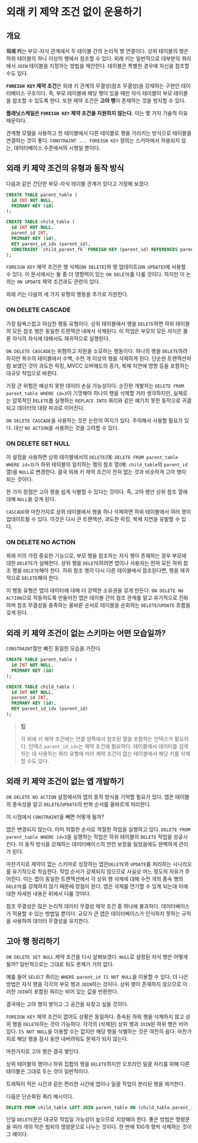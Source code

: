 # 외래 키 제약 조건 없이 운용하기

## 개요

**외래 키**는 부모-자식 관계에서 두 테이블 간의 논리적 행 연결이다. 상위 테이블의 행은 하위 테이블의 하나 이상의 행에서 참조할 수 있다. 외래 키는 일반적으로 대부분의 쿼리에서 `JOIN` 테이블을 지정하는 방법을 제안한다. 테이블은 특별한 경우에 자신을 참조할 수도 있다.

**`FOREIGN KEY` 제약 조건**은 외래 키 관계의 무결성(참조 무결성)을 강제하는 구현인 데이터베이스 구조이다. 즉, 부모 테이블에 해당 행이 있을 때만 자식 테이블이 부모 테이블을 참조할 수 있도록 한다. 또한 제약 조건은 **고아 행**이 존재하는 것을 방지할 수 있다.

**플래닛스케일은 `FOREIGN KEY` 제약 조건을 지원하지 않는다.** 이는 몇 가지 기술적 이유 때문이다.

관계형 모델을 사용하고 한 테이블에서 다른 테이블로 행을 가리키는 방식으로 테이블을 연결하는 것이 좋다. `CONSTRAINT ... FOREIGN KEY` 정의는 스키마에서 허용되지 않는, 데이터베이스 수준에서의 시행일 뿐이다.

## 외래 키 제약 조건의 유형과 동작 방식

다음과 같은 간단한 부모-자식 테이블 관계가 있다고 가정해 보겠다.

```sql
CREATE TABLE parent_table (
  id INT NOT NULL,
  PRIMARY KEY (id)
);

CREATE TABLE child_table (
  id INT NOT NULL,
  parent_id INT,
  PRIMARY KEY (id),
  KEY parent_id_idx (parent_id),
  CONSTRAINT `child_parent_fk` FOREIGN KEY (parent_id) REFERENCES parent_table(id) ON DELETE NO ACTION
);
```

`FOREIGN KEY` 제약 조건은 행 삭제(`ON DELETE`)와 행 업데이트(`ON UPDATE`)에 사용할 수 있다. 이 문서에서는 둘 중 더 영향력이 있는 `ON DELETE`를 다룰 것이다. 하지만 이 논의는 `ON UPDATE` 제약 조건과도 관련이 있다.

외래 키는 다음의 세 가지 유형의 행동을 추가로 지원한다.

### ON DELETE CASCADE

가장 탐욕스럽고 야심찬 행동 유형이다. 상위 테이블에서 행을 `DELETE`하면 하위 테이블의 모든 참조 행은 동일한 트랜잭션 내에서 삭제된다. 이 작업은 부모의 모든 자식은 물론 자식의 자식에 대해서도 재귀적으로 실행된다.

`ON DELETE CASCADE`는 위험하고 자원을 소모하는 행동이다. 하나의 행을 `DELETE`하려 하지만 복수의 테이블에서 수백, 수천 개 이상의 행을 삭제하게 된다. 단순한 트랜잭션처럼 보였던 것이 과도한 락킹, MVCC 오버헤드의 증가, 복제 지연에 영향 등을 포함하는 대규모 작업으로 바뀐다.

가장 큰 위험은 예상치 못한 데이터 손실 가능성이다. 순진한 개발자는 `DELETE FROM parent_table WHERE id=3`이 기껏해야 하나의 행을 삭제할 거라 생각하지만, 실제로는 암묵적인 `DELETE`를 실행하는 `REPLACE INTO` 쿼리와 같은 예기치 못한 동작으로 귀결되고 데이터의 대량 파괴로 이어진다.

`ON DELETE CASCADE`을 사용하는 것은 논란의 여지가 있다. 주의해서 사용할 필요가 있다. 대신 `NO ACTION`을 사용하는 것을 고려할 수 있다.

### ON DELETE SET NULL

이 설정을 사용하면 상위 테이블에서의 `DELETE`(예: `DELETE FROM parent_table WHERE id=3`)가 하위 테이블의 일치하는 행의 참조 열(예: `child_table`의 `parent_id` 열)을 `NULL`로 변경한다. 결국 외래 키 제약 조건이 전혀 없는 것과 비슷하게 고아 행이 되는 것이다.

한 가지 장점은 고아 행을 쉽게 식별할 수 있다는 것이다. 즉, 고아 행만 상위 참조 열에 대해 `NULL`을 갖게 된다.

`CASCADE`와 마찬가지로 상위 테이블에서 행을 하나 삭제하면 하위 테이블에서 여러 행이 업데이트될 수 있다. 이것은 다시 큰 트랜잭션, 과도한 락킹, 복제 지연을 유발할 수 있다.

### ON DELETE NO ACTION

외래 키의 가장 중요한 기능으로, 부모 행을 참조하는 자식 행이 존재하는 경우 부모에 대한 `DELETE`가 실패한다. 상위 행을 `DELETE`하려면 앱이나 사용자는 먼저 모든 하위 참조 행을 `DELETE`해야 한다. 하위 참조 행이 다시 다른 테이블에서 참조된다면, 행을 재귀적으로 `DELETE`해야 한다.

이 행동 유형은 앱이 데이터에 대해 더 강력한 소유권을 갖게 만든다. `ON DELETE NO ACTION`으로 작동하도록 만들어진 앱은 테이블 간의 참조 관계를 알고 유기적으로 진화하며 참조 무결성을 충족하는 올바른 순서로 테이블을 순회하는 `DELETE`/`UPDATE` 흐름을 갖게 된다.

## 외래 키 제약 조건이 없는 스키마는 어떤 모습일까?

`CONSTRAINT`절만 빠진 동일한 모습을 가진다.

```sql
CREATE TABLE parent_table (
  id INT NOT NULL,
  PRIMARY KEY (id)
);

CREATE TABLE child_table (
  id INT NOT NULL,
  parent_id INT,
  PRIMARY KEY (id),
  KEY parent_id_idx (parent_id)
);
```

> **팁**
>
> 각 외래 키 제약 조건에는 연결 양쪽에서 참조된 열을 포함하는 인덱스가 필요하다. 인덱스 `parent_id_idx`는 제약 조건에 필요하다. 테이블에서 데이터를 검색하는 데 사용하는 쿼리 유형에 따라 제약 조건이 없는 테이블에서 해당 키를 삭제할 수도 있다.

## 외래 키 제약 조건이 없는 앱 개발하기

`ON DELETE NO ACTION` 설정에서의 앱의 동작 방식을 기억할 필요가 있다. 앱은 테이블의 종속성을 알고 `DELETE`/`UPDATE`의 반복 순서를 올바르게 처리한다.

이 시점에서 `CONSTRAINT`을 빼면 어떻게 될까?

앱은 변경되지 않는다. 이미 적절한 순서로 적절한 작업을 실행하고 있다. `DELETE FROM parent_table WHERE id=3`을 실행하는 작업은 하위 테이블의 `DELETE` 작업을 성공시킨다. 이 동작 방식을 강제하는 데이터베이스의 안전 보장을 잃었음에도 완벽하게 관리가 된다.

마찬가지로 제약이 없는 스키마로 성장하는 앱은`DELETE`와 `UPDATE`를 처리하는 시나리오를 유기적으로 학습한다. 작업 순서가 강제되지 않으므로 사실상 어느 정도의 자유가 주어진다. 이는 앱이 동일한 트랜잭션에서 각 상위 행 삭제에 대해 수천 개의 종속 행의 `DELETE`를 강제하지 않기 때문에 장점이 된다. 앱은 삭제를 연기할 수 있게 되는데 이에 대한 자세한 내용은 뒤에서 다룰 것이다.

참조 무결성은 많은 논리적 데이터 무결성 제약 조건 중 하나에 불과하다. 데이터베이스가 적용할 수 있는 방법일 뿐이다. 규모가 큰 앱은 데이터베이스가 인식하지 못하는 규칙을 사용하여 데이터 무결성을 유지한다.

## 고아 행 정리하기

`ON DELETE SET NULL` 제약 조건을 다시 살펴보겠다. `NULL`로 설정된 자식 행은 어떻게 될까? 일반적으로는 그대로 둬도 문제가 거의 없다.

예를 들어 `SELECT` 쿼리는 `WHERE parent_id IS NOT NULL`을 이용할 수 있다. 더 나은 방법은 자식 행을 각각의 부모 행과 `JOIN`하는 것이다. 상위 행이 존재하지 않으므로 이러한 `JOIN`이 포함된 쿼리는 비어 있는 값을 반환한다.

결국에는 고아 행이 쌓이고 그 공간을 되찾고 싶을 것이다.

`FOREIGN KEY` 제약 조건이 없어도 상황은 동일하다. 종속된 하위 행을 삭제하지 않고 상위 행을 `DELETE`하는 것이 가능하다. 각각의 (삭제된) 상위 행과 `JOIN`된 하위 행은 비어 있다. `IS NOT NULL`을 이용할 수는 없지만 해당 행을 식별하는 것은 여전히 쉽다. 마찬가지로 해당 행을 잠시 동안 내버려둬도 문제가 되지 않는다.

마찬가지로 고아 행은 결국 쌓인다.

상위 테이블의 행이나 하위 집합의 행을 `DELETE`하지만 오프라인 일괄 처리를 위해 다른 테이블은 그대로 두는 것이 일반적이다.

트래픽이 적은 시간과 같은 편리한 시간에 앱이나 일괄 작업이 분리된 행을 제거한다.

다음은 단순화된 쿼리 예시이다.

```sql
DELETE FROM child_table LEFT JOIN parent_table ON (child_table.parent_id=parent_table.id) WHERE parent_table.id IS NULL
```

단일 `DELETE`문은 대규모 작업일 가능성이 높으므로 지양해야 한다. 좋은 방법은 명령문을 여러 개의 작은 범위의 명령문으로 나누는 것이다. 한 번에 100개 행씩 삭제하는 것이 그 예이다.

